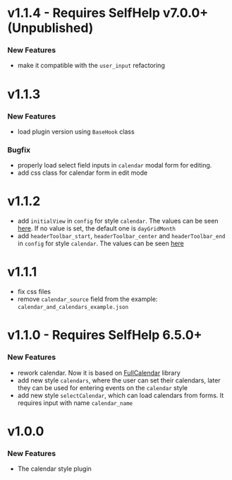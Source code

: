 # v1.1.4 - Requires SelfHelp v7.0.0+ (Unpublished)
### New Features
 - make it compatible with the `user_input` refactoring

# v1.1.3
### New Features
 - load plugin version using `BaseHook` class

### Bugfix
 - properly load select field inputs in `calendar` modal form for editing.
 - add css class for calendar form in edit mode

# v1.1.2
 - add `initialView` in `config` for style `calendar`. The values can be seen [here](https://fullcalendar.io/docs/initialView). If no value is set, the default one is `dayGridMonth`
 - add `headerToolbar_start`, `headerToolbar_center` and `headerToolbar_end` in `config` for style `calendar`. The values can be seen [here](https://fullcalendar.io/docs/headerToolbar)

# v1.1.1
 - fix css files
 - remove `calendar_source` field from the example: `calendar_and_calendars_example.json`

# v1.1.0 - Requires SelfHelp 6.5.0+
### New Features
 - rework calendar. Now it is based  on [FullCalendar](https://fullcalendar.io) library
 - add new style `calendars`, where the user can set their calendars, later they can be used for entering events on the `calendar` style
 - add new style `selectCalendar`, which can load calendars from forms. It requires input with name `calendar_name`

# v1.0.0

### New Features

 - The calendar style plugin
